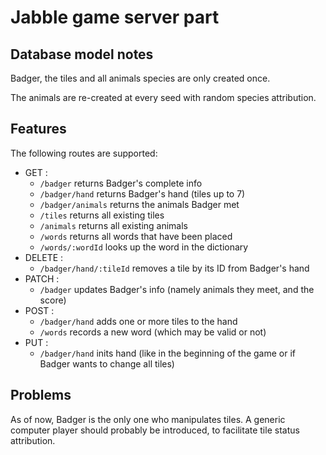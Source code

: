 # Jabble game server part

## Database model notes

Badger, the tiles and all animals species are only created once.

The animals are re-created at every seed with random species attribution. 

## Features

The following routes are supported:
- GET :
  - `/badger` returns Badger's complete info
  - `/badger/hand` returns Badger's hand (tiles up to 7)
  - `/badger/animals` returns the animals Badger met
  - `/tiles` returns all existing tiles
  - `/animals` returns all existing animals
  - `/words` returns all words that have been placed
  - `/words/:wordId` looks up the word in the dictionary
- DELETE :
  - `/badger/hand/:tileId` removes a tile by its ID from Badger's hand
- PATCH :
  - `/badger` updates Badger's info (namely animals they meet, and the score)
- POST :
  - `/badger/hand` adds one or more tiles to the hand
  - `/words` records a new word (which may be valid or not)
- PUT :
  - `/badger/hand` inits hand (like in the beginning of the game or if Badger wants to change all tiles)

## Problems

As of now, Badger is the only one who manipulates tiles. A generic computer player should probably be introduced, to facilitate tile status attribution.